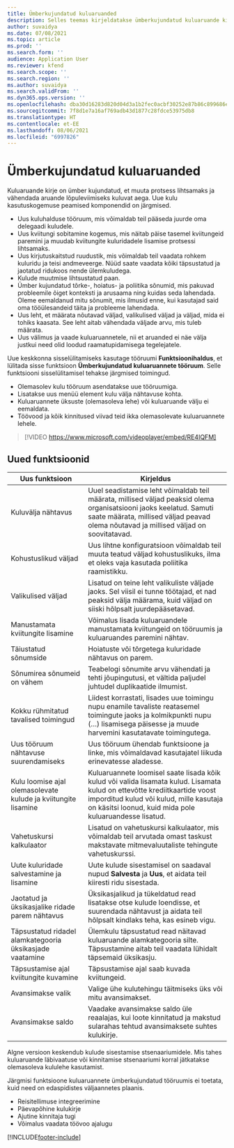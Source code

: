 ```yaml
---
title: Ümberkujundatud kuluaruanded
description: Selles teemas kirjeldatakse ümberkujundatud kuluaruande kirjendamise kogemust.
author: suvaidya
ms.date: 07/08/2021
ms.topic: article
ms.prod: ''
ms.search.form: ''
audience: Application User
ms.reviewer: kfend
ms.search.scope: ''
ms.search.region: ''
ms.author: suvaidya
ms.search.validFrom: ''
ms.dyn365.ops.version: ''
ms.openlocfilehash: dba30d16283d820d04d3a1b2fec0acbf30252e87b86c899686ef4df0985ae6ee
ms.sourcegitcommit: 7f8d1e7a16af769adb43d1877c28fdce53975db8
ms.translationtype: HT
ms.contentlocale: et-EE
ms.lasthandoff: 08/06/2021
ms.locfileid: "6997826"
---
```

# <a name="expense-reports-reimagined"></a>Ümberkujundatud kuluaruanded

Kuluaruande kirje on ümber kujundatud, et muuta protsess lihtsamaks ja vähendada aruande lõpuleviimiseks kuluvat aega. Uue kulu kasutuskogemuse peamised komponendid on järgmised.

- Uus kuluhalduse tööruum, mis võimaldab teil pääseda juurde oma delegaadi kuludele.
- Uus kviitungi sobitamine kogemus, mis näitab päise tasemel kviitungeid paremini ja muudab kviitungite kuluridadele lisamise protsessi lihtsamaks.
- Uus kirjutuskaitstud ruudustik, mis võimaldab teil vaadata rohkem kuluridu ja teisi andmeveerge. Nüüd saate vaadata kõiki täpsustatud ja jaotatud ridukoos nende ülemkuludega.
- Kulude muutmise lihtsustatud paan.
- Ümber kujundatud tõrke-, hoiatus- ja poliitika sõnumid, mis pakuvad probleemile õiget konteksti ja arusaama ning kuidas seda lahendada. Oleme eemaldanud mitu sõnumit, mis ilmusid enne, kui kasutajad said oma tööülesandeid täita ja probleeme lahendada.
- Uus leht, et määrata nõutavad väljad, valikulised väljad ja väljad, mida ei tohiks kaasata. See leht aitab vähendada väljade arvu, mis tuleb määrata.
- Uus välimus ja vaade kuluaruannetele, nii et aruanded ei näe välja justkui need olid loodud raamatupidamisega tegelejatele.

Uue keskkonna sisselülitamiseks kasutage tööruumi **Funktsioonihaldus**, et lülitada sisse funktsioon **Ümberkujundatud kuluaruannete tööruum**. Selle funktsiooni sisselülitamisel tehakse järgmised toimingud.

- Olemasolev kulu tööruum asendatakse uue tööruumiga.
- Lisatakse uus menüü element kulu välja nähtavuse kohta.
- Kuluaruannete üksuste (olemasoleva lehe) või kuluaruande välju ei eemaldata.
- Töövood ja kõik kinnitused viivad teid ikka olemasolevate kuluaruannete lehele.

> [!VIDEO https://www.microsoft.com/videoplayer/embed/RE4IQFM]

## <a name="new-features"></a>Uued funktsioonid

| Uus funktsioon | Kirjeldus |
|---|----|
| Kuluvälja nähtavus | Uuel seadistamise leht võimaldab teil määrata, millised väljad peaksid olema organisatsiooni jaoks keelatud. Samuti saate määrata, millised väljad peavad olema nõutavad ja millised väljad on soovitatavad. |
| Kohustuslikud väljad | Uus lihtne konfiguratsioon võimaldab teil muuta teatud väljad kohustuslikuks, ilma et oleks vaja kasutada poliitika raamistikku. |
| Valikulised väljad | Lisatud on teine leht valikuliste väljade jaoks. Sel viisil ei tunne töötajad, et nad peaksid välja määrama, kuid väljad on siiski hõlpsalt juurdepääsetavad. |
| Manustamata kviitungite lisamine | Võimalus lisada kuluaruandele manustamata kviitungeid on tööruumis ja kuluaruandes paremini nähtav. |
| Täiustatud sõnumside | Hoiatuste või tõrgetega kuluridade nähtavus on parem. |
| Sõnumirea sõnumeid on vähem| Teabelogi sõnumite arvu vähendati ja tehti jõupingutusi, et vältida paljudel juhtudel duplikaatide ilmumist. |
| Kokku rühmitatud tavalised toimingud | Liidest korrastati, lisades uue toimingu nupu enamile tavaliste reatasemel toimingute jaoks ja kolmikpunkti nupu (…) lisamisega päisesse ja muude harvemini kasutatavate toimingutega. |
| Uus tööruum nähtavuse suurendamiseks | Uus tööruum ühendab funktsioone ja linke, mis võimaldavad kasutajatel liikuda erinevatesse aladesse. |
| Kulu loomise ajal olemasolevate kulude ja kviitungite lisamine | Kuluaruannete loomisel saate lisada kõik kulud või valida lisamata kulud. Lisamata kulud on ettevõtte krediitkaartide voost imporditud kulud või kulud, mille kasutaja on käsitsi loonud, kuid mida pole kuluaruandesse lisatud.|
| Vahetuskursi kalkulaator | Lisatud on vahetuskursi kalkulaator, mis võimaldab teil arvutada omast taskust makstavate mitmevaluutaliste tehingute vahetuskurssi. |
| Uute kuluridade salvestamine ja lisamine | Uute kulude sisestamisel on saadaval nupud **Salvesta** ja **Uus**, et aidata teil kiiresti ridu sisestada. |
| Jaotatud ja üksikasjalike ridade parem nähtavus | Üksikasjalikud ja tükeldatud read lisatakse otse kulude loendisse, et suurendada nähtavust ja aidata teil hõlpsalt kindlaks teha, kas esineb vigu. |
| Täpsustatud ridadel alamkategooria üksikasjade vaatamine | Ülemkulu täpsustatud read näitavad kuluaruande alamkategooria silte. Täpsustamine aitab teil vaadata lühidalt täpsemaid üksikasju.|
| Täpsustamise ajal kviitungite kuvamine | Täpsustamise ajal saab kuvada kviitungeid. |
| Avansimakse valik | Valige ühe kulutehingu täitmiseks üks või mitu avansimakset. |
| Avansimakse saldo | Vaadake avansimakse saldo üle reaalajas, kui loote kinnitatud ja makstud sularahas tehtud avansimaksete suhtes kulukirje. |

Algne versioon keskendub kulude sisestamise stsenaariumidele. Mis tahes kuluaruande läbivaatuse või kinnitamise stsenaariumi korral jätkatakse olemasoleva kululehe kasutamist.


Järgmisi funktsioone kuluaruannete ümberkujundatud tööruumis ei toetata, kuid need on edaspidistes väljaannetes plaanis. 

- Reisitellimuse integreerimine
- Päevapõhine kulukirje
- Ajutine kinnitaja tugi
- Võimalus vaadata töövoo ajalugu


[!INCLUDE[footer-include](../includes/footer-banner.md)]
